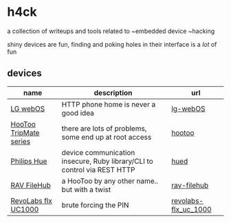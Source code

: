 # h4ck
a collection of writeups and tools related to ~embedded device ~hacking

shiny devices are fun, finding and poking holes in their interface is a _lot_ of fun

## devices
name | description | url
-----|-------------|-----
[LG webOS](http://www.lge.com) | HTTP phone home is never a good idea | [lg-webOS](lg_webOS)
[HooToo TripMate series](http://www.hootoo.com) | there are lots of problems, some end up at root access | [hootoo](hootoo)
[Philips Hue](http://www.meethue.com) | device communication insecure, Ruby library/CLI to control via REST HTTP | [hued](https://github.com/chorankates/hued)
[RAV FileHub](http://www.ravpower.com/ravpower-rp-wd02-filehub-6000mah-power-bank.html) | a HooToo by any other name.. but with a twist | [rav-filehub](rav-filehub)
[RevoLabs flx UC1000](http://www.revolabs.com/products/conference-phones/wired-conference-phones/flx-uc-phones/flx-uc-1000-speakerphone) | brute forcing the PIN | [revolabs-flx_uc_1000](revolabs-flx_uc_1000)

